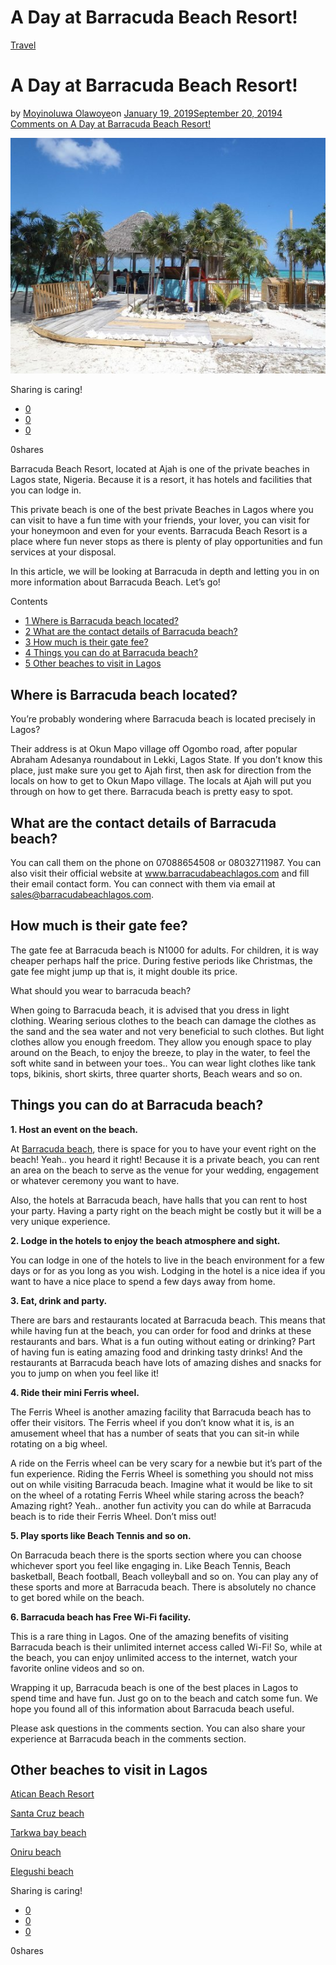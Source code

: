 # A Day at Barracuda Beach Resort!

[Travel](https://estheradeniyi.com/category/travel/)
# A Day at Barracuda Beach Resort!

by [Moyinoluwa Olawoye](https://estheradeniyi.com/author/moyinolawoye/)on [January 19, 2019September 20, 2019](https://estheradeniyi.com/barracuda-beach-resort/)[4 Comments on A Day at Barracuda Beach Resort!](https://estheradeniyi.com/barracuda-beach-resort/#comments)

![Barracuda beach resort](images\barracuda-beach-bar.jpg)

Sharing is caring!

- [0](https://www.facebook.com/sharer/sharer.php?u=https%3A%2F%2Festheradeniyi.com%2Fbarracuda-beach-resort%2F&amp;t=A%20Day%20at%20Barracuda%20Beach%20Resort%21)
- [0](https://twitter.com/intent/tweet?text=A%20Day%20at%20Barracuda%20Beach%20Resort%21&amp;url=https%3A%2F%2Festheradeniyi.com%2Fbarracuda-beach-resort%2F)
- [0](#)

0shares

Barracuda Beach Resort, located at Ajah is one of the private beaches in Lagos state, Nigeria. Because it is a resort, it has hotels and facilities that you can lodge in.

This private beach is one of the best private Beaches in Lagos where you can visit to have a fun time with your friends, your lover, you can visit for your honeymoon and even for your events. Barracuda Beach Resort is a place where fun never stops as there is plenty of play opportunities and fun services at your disposal.

In this article, we will be looking at Barracuda in depth and letting you in on more information about Barracuda Beach. Let&#x2019;s go!

Contents

- [1 Where is Barracuda beach located?](#Where_is_Barracuda_beach_located)
- [2 What are the contact details of Barracuda beach?](#What_are_the_contact_details_of_Barracuda_beach)
- [3 How much is their gate fee?](#How_much_is_their_gate_fee)
- [4 Things you can do at Barracuda beach?](#Things_you_can_do_at_Barracuda_beach)
- [5 Other beaches to visit in Lagos](#Other_beaches_to_visit_in_Lagos)

## Where is Barracuda beach located?

You&#x2019;re probably wondering where Barracuda beach is located precisely in Lagos?

Their address is at Okun Mapo village off Ogombo road, after popular Abraham Adesanya roundabout in Lekki, Lagos State. If you don&#x2019;t know this place, just make sure you get to Ajah first, then ask for direction from the locals on how to get to Okun Mapo village. The locals at Ajah will put you through on how to get there. Barracuda beach is pretty easy to spot.

## What are the contact details of Barracuda beach?

You can call them on the phone on 07088654508 or 08032711987. You can also visit their official website at www.barracudabeachlagos.com and fill their email contact form. You can connect with them via email at sales@barracudabeachlagos.com.

## How much is their gate fee?

The gate fee at Barracuda beach is N1000 for adults. For children, it is way cheaper perhaps half the price. During festive periods like Christmas, the gate fee might jump up that is, it might double its price.

What should you wear to barracuda beach?

When going to Barracuda beach, it is advised that you dress in light clothing. Wearing serious clothes to the beach can damage the clothes as the sand and the sea water and not very beneficial to such clothes. But light clothes allow you enough freedom. They allow you enough space to play around on the Beach, to enjoy the breeze, to play in the water, to feel the soft white sand in between your toes.. You can wear light clothes like tank tops, bikinis, short skirts, three quarter shorts, Beach wears and so on.

## Things you can do at Barracuda beach?

**1. Host an event on the beach.**

At [Barracuda beach](http://barracudabeachlagos.com/), there is space for you to have your event right on the beach! Yeah.. you heard it right! Because it is a private beach, you can rent an area on the beach to serve as the venue for your wedding, engagement or whatever ceremony you want to have.

Also, the hotels at Barracuda beach, have halls that you can rent to host your party. Having a party right on the beach might be costly but it will be a very unique experience.

**2. Lodge in the hotels to enjoy the beach atmosphere and sight.**

You can lodge in one of the hotels to live in the beach environment for a few days or for as you long as you wish. Lodging in the hotel is a nice idea if you want to have a nice place to spend a few days away from home.

**3. Eat, drink and party.**

There are bars and restaurants located at Barracuda beach. This means that while having fun at the beach, you can order for food and drinks at these restaurants and bars. What is a fun outing without eating or drinking? Part of having fun is eating amazing food and drinking tasty drinks! And the restaurants at Barracuda beach have lots of amazing dishes and snacks for you to jump on when you feel like it!

**4. Ride their mini Ferris wheel.**

The Ferris Wheel is another amazing facility that Barracuda beach has to offer their visitors. The Ferris wheel if you don&#x2019;t know what it is, is an amusement wheel that has a number of seats that you can sit-in while rotating on a big wheel.

A ride on the Ferris wheel can be very scary for a newbie but it&#x2019;s part of the fun experience. Riding the Ferris Wheel is something you should not miss out on while visiting Barracuda beach. Imagine what it would be like to sit on the wheel of a rotating Ferris Wheel while staring across the beach? Amazing right? Yeah.. another fun activity you can do while at Barracuda beach is to ride their Ferris Wheel. Don&#x2019;t miss out!

**5. Play sports like Beach Tennis and so on.**

On Barracuda beach there is the sports section where you can choose whichever sport you feel like engaging in. Like Beach Tennis, Beach basketball, Beach football, Beach volleyball and so on. You can play any of these sports and more at Barracuda beach. There is absolutely no chance to get bored while on the beach.

**6. Barracuda beach has Free Wi-Fi facility.**

This is a rare thing in Lagos. One of the amazing benefits of visiting Barracuda beach is their unlimited internet access called Wi-Fi! So, while at the beach, you can enjoy unlimited access to the internet, watch your favorite online videos and so on.

Wrapping it up, Barracuda beach is one of the best places in Lagos to spend time and have fun. Just go on to the beach and catch some fun. We hope you found all of this information about Barracuda beach useful.

Please ask questions in the comments section. You can also share your experience at Barracuda beach in the comments section.

## Other beaches to visit in Lagos

[Atican Beach Resort](https://estheradeniyi.com/atican-beach-resort/)

[Santa Cruz beach](https://estheradeniyi.com/santa-cruz-beach-lagos/)

[Tarkwa bay beach](https://estheradeniyi.com/tarkwa-bay-beach/)

[Oniru beach](https://estheradeniyi.com/oniru-beach/)

[Elegushi beach](https://estheradeniyi.com/elegushi-beach/)

Sharing is caring!

- [0](https://www.facebook.com/sharer/sharer.php?u=https%3A%2F%2Festheradeniyi.com%2Fbarracuda-beach-resort%2F&amp;t=A%20Day%20at%20Barracuda%20Beach%20Resort%21)
- [0](https://twitter.com/intent/tweet?text=A%20Day%20at%20Barracuda%20Beach%20Resort%21&amp;url=https%3A%2F%2Festheradeniyi.com%2Fbarracuda-beach-resort%2F)
- [0](#)

0shares